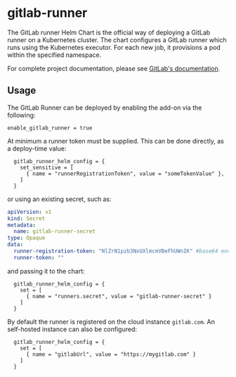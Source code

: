 # gitlab-runner

The GitLab runner Helm Chart is the official way of deploying a GitLab runner on a Kubernetes cluster. The chart configures a GitLab runner which runs using the Kubernetes executor. For each new job, it provisions a pod within the specified namespace.

For complete project documentation, please see [GitLab's documentation](https://docs.gitlab.com/runner/install/kubernetes.html). 

## Usage

The GitLab Runner can be deployed by enabling the add-on via the following:

```hcl
enable_gitlab_runner = true
```

At minimum a runner token must be supplied. This can be done directly, as a deploy-time value:

```hcl
  gitlab_runner_helm_config = {
    set_sensitive = [
      { name = "runnerRegistrationToken", value = "someTokenValue" },
    ]
  }
```

or using an existing secret, such as:

```yaml
apiVersion: v1
kind: Secret
metadata:
  name: gitlab-runner-secret
type: Opaque
data:
  runner-registration-token: "NlZrN1pzb3NxUXlmcmVBeFhUWnIK" #base64 encoded registration token
  runner-token: ""
```
and passing it to the chart:

```hcl
  gitlab_runner_helm_config = {
    set = [
      { name = "runners.secret", value = "gitlab-runner-secret" }
    ]
  }
```

By default the runner is registered on the cloud instance `gitlab.com`. An self-hosted instance can also be configured:

```hcl
  gitlab_runner_helm_config = {
    set = [
      { name = "gitlabUrl", value = "https://mygitlab.com" }
    ]
  }
```
